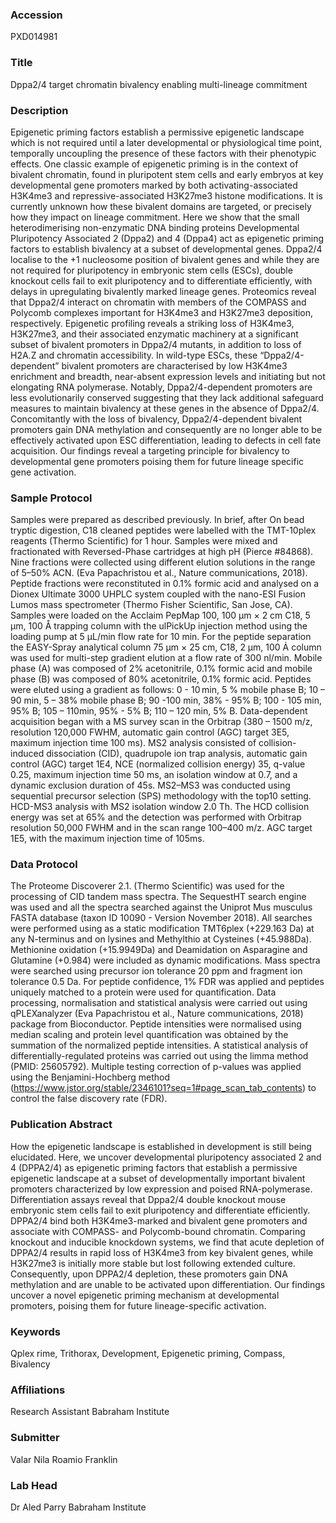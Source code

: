 ### Accession
PXD014981

### Title
Dppa2/4 target chromatin bivalency enabling multi-lineage commitment

### Description
Epigenetic priming factors establish a permissive epigenetic landscape which is not required until a later developmental or physiological time point, temporally uncoupling the presence of these factors with their phenotypic effects. One classic example of epigenetic priming is in the context of bivalent chromatin, found in pluripotent stem cells and early embryos at key developmental gene promoters marked by both activating-associated H3K4me3 and repressive-associated H3K27me3 histone modifications. It is currently unknown how these bivalent domains are targeted, or precisely how they impact on lineage commitment. Here we show that the small heterodimerising non-enzymatic DNA binding proteins Developmental Pluripotency Associated 2 (Dppa2) and 4 (Dppa4) act as epigenetic priming factors to establish bivalency at a subset of developmental genes. Dppa2/4 localise to the +1 nucleosome position of bivalent genes and while they are not required for pluripotency in embryonic stem cells (ESCs), double knockout cells fail to exit pluripotency and to differentiate efficiently, with delays in upregulating bivalently marked lineage genes. Proteomics reveal that Dppa2/4 interact on chromatin with members of the COMPASS and Polycomb complexes important for H3K4me3 and H3K27me3 deposition, respectively. Epigenetic profiling reveals a striking loss of H3K4me3, H3K27me3, and their associated enzymatic machinery at a significant subset of bivalent promoters in Dppa2/4 mutants, in addition to loss of H2A.Z and chromatin accessibility. In wild-type ESCs, these “Dppa2/4-dependent” bivalent promoters are characterised by low H3K4me3 enrichment and breadth, near-absent expression levels and initiating but not elongating RNA polymerase. Notably, Dppa2/4-dependent promoters are less evolutionarily conserved suggesting that they lack additional safeguard measures to maintain bivalency at these genes in the absence of Dppa2/4. Concomitantly with the loss of bivalency, Dppa2/4-dependent bivalent promoters gain DNA methylation and consequently are no longer able to be effectively activated upon ESC differentiation, leading to defects in cell fate acquisition. Our findings reveal a targeting principle for bivalency to developmental gene promoters poising them for future lineage specific gene activation.

### Sample Protocol
Samples were prepared as described previously. In brief, after On bead tryptic digestion, C18 cleaned peptides were labelled with the TMT-10plex reagents (Thermo Scientific) for 1 hour. Samples were mixed and fractionated with Reversed-Phase cartridges at high pH (Pierce #84868). Nine fractions were collected using different elution solutions in the range of 5–50% ACN. (Eva Papachristou et al., Nature communications, 2018).  Peptide fractions were reconstituted in 0.1% formic acid and analysed on a Dionex Ultimate 3000 UHPLC system coupled with the nano-ESI Fusion Lumos mass spectrometer (Thermo Fisher Scientific, San Jose, CA). Samples were loaded on the Acclaim PepMap 100, 100 μm × 2 cm C18, 5 μm, 100 Å trapping column with the ulPickUp injection method using the loading pump at 5 μL/min flow rate for 10 min. For the peptide separation the EASY-Spray analytical column 75 μm × 25 cm, C18, 2 μm, 100 Ȧ column was used for multi-step gradient elution at a flow rate of 300 nl/min. Mobile phase (A) was composed of 2% acetonitrile, 0.1% formic acid and mobile phase (B) was composed of 80% acetonitrile, 0.1% formic acid. Peptides were eluted using a gradient as follows: 0 - 10 min, 5 % mobile phase B; 10 – 90 min, 5 – 38% mobile phase B; 90 -100 min, 38% - 95% B; 100 - 105 min, 95% B; 105 – 110min, 95% - 5% B; 110 – 120 min, 5% B. Data-dependent acquisition began with a MS survey scan in the Orbitrap (380 – 1500 m/z, resolution 120,000 FWHM, automatic gain control (AGC) target 3E5, maximum injection time 100 ms). MS2 analysis consisted of collision-induced dissociation (CID), quadrupole ion trap analysis, automatic gain control (AGC) target 1E4, NCE (normalized collision energy) 35, q-value 0.25, maximum injection time 50 ms, an isolation window at 0.7, and a dynamic exclusion duration of 45s. MS2–MS3 was conducted using sequential precursor selection (SPS) methodology with the top10 setting. HCD-MS3 analysis with MS2 isolation window 2.0 Th. The HCD collision energy was set at 65% and the detection was performed with Orbitrap resolution 50,000 FWHM and in the scan range 100–400 m/z. AGC target 1E5, with the maximum injection time of 105ms.

### Data Protocol
The Proteome Discoverer 2.1. (Thermo Scientific) was used for the processing of CID tandem mass spectra. The SequestHT search engine was used and all the spectra searched against the Uniprot Mus musculus FASTA database (taxon ID 10090 - Version November 2018). All searches were performed using as a static modification TMT6plex (+229.163 Da) at any N-terminus and on lysines and Methylthio at Cysteines (+45.988Da). Methionine oxidation (+15.9949Da) and Deamidation on Asparagine and Glutamine (+0.984) were included as dynamic modifications. Mass spectra were searched using precursor ion tolerance 20 ppm and fragment ion tolerance 0.5 Da. For peptide confidence, 1% FDR was applied and peptides uniquely matched to a protein were used for quantification.   Data processing, normalisation and statistical analysis were carried out using qPLEXanalyzer (Eva Papachristou et al., Nature communications, 2018) package from Bioconductor. Peptide intensities were normalised using median scaling and protein level quantification was obtained by the summation of the normalized peptide intensities. A statistical analysis of differentially-regulated proteins was carried out using the limma method (PMID: 25605792). Multiple testing correction of p-values was applied using the Benjamini-Hochberg method (https://www.jstor.org/stable/2346101?seq=1#page_scan_tab_contents) to control the false discovery rate (FDR).

### Publication Abstract
How the epigenetic landscape is established in development is still being elucidated. Here, we uncover developmental pluripotency associated 2 and 4 (DPPA2/4) as epigenetic priming factors that establish a permissive epigenetic landscape at a subset of developmentally important bivalent promoters characterized by low expression and poised RNA-polymerase. Differentiation assays reveal that Dppa2/4 double knockout mouse embryonic stem cells fail to exit pluripotency and differentiate efficiently. DPPA2/4 bind both H3K4me3-marked and bivalent gene promoters and associate with COMPASS- and Polycomb-bound chromatin. Comparing knockout and inducible knockdown systems, we find that acute depletion of DPPA2/4 results in rapid loss of H3K4me3 from key bivalent genes, while H3K27me3 is initially more stable but lost following extended culture. Consequently, upon DPPA2/4 depletion, these promoters gain DNA methylation and are unable to be activated upon differentiation. Our findings uncover a novel epigenetic priming mechanism at developmental promoters, poising them for future lineage-specific activation.

### Keywords
Qplex rime, Trithorax, Development, Epigenetic priming, Compass, Bivalency

### Affiliations
Research Assistant
Babraham Institute

### Submitter
Valar Nila Roamio Franklin

### Lab Head
Dr Aled Parry
Babraham Institute



